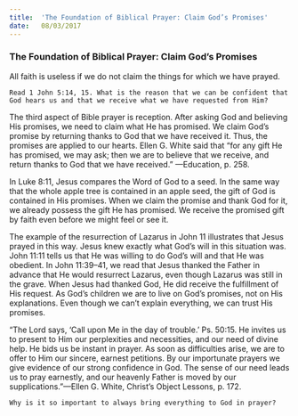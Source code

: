```yaml
---
title:  'The Foundation of Biblical Prayer: Claim God’s Promises'
date:   08/03/2017
---
```


### The Foundation of Biblical Prayer: Claim God’s Promises

All faith is useless if we do not claim the things for which we have prayed. 

`Read 1 John 5:14, 15. What is the reason that we can be confident that God hears us and that we receive what we have requested from Him?` 

The third aspect of Bible prayer is reception. After asking God and believing His promises, we need to claim what He has promised. We claim God’s promise by returning thanks to God that we have received it. Thus, the promises are applied to our hearts. Ellen G. White said that “for any gift He has promised, we may ask; then we are to believe that we receive, and return thanks to God that we have received.” —Education, p. 258. 

In Luke 8:11, Jesus compares the Word of God to a seed. In the same way that the whole apple tree is contained in an apple seed, the gift of God is contained in His promises. When we claim the promise and thank God for it, we already possess the gift He has promised. We receive the promised gift by faith even before we might feel or see it. 

The example of the resurrection of Lazarus in John 11 illustrates that Jesus prayed in this way. Jesus knew exactly what God’s will in this situation was. John 11:11 tells us that He was willing to do God’s will and that He was obedient. In John 11:39–41, we read that Jesus thanked the Father in advance that He would resurrect Lazarus, even though Lazarus was still in the grave. When Jesus had thanked God, He did receive the fulfillment of His request. As God’s children we are to live on God’s promises, not on His explanations. Even though we can’t explain everything, we can trust His promises.

“The Lord says, ‘Call upon Me in the day of trouble.’ Ps. 50:15. He invites us to present to Him our perplexities and necessities, and our need of divine help. He bids us be instant in prayer. As soon as difficulties arise, we are to offer to Him our sincere, earnest petitions. By our importunate prayers we give evidence of our strong confidence in God. The sense of our need leads us to pray earnestly, and our heavenly Father is moved by our supplications.”—Ellen G. White, Christ’s Object Lessons, p. 172. 

`Why is it so important to always bring everything to God in prayer?`